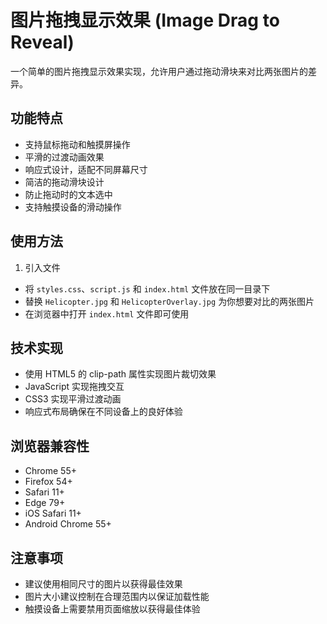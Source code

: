 # 图片拖拽显示效果 (Image Drag to Reveal)

一个简单的图片拖拽显示效果实现，允许用户通过拖动滑块来对比两张图片的差异。

## 功能特点

- 支持鼠标拖动和触摸屏操作
- 平滑的过渡动画效果
- 响应式设计，适配不同屏幕尺寸
- 简洁的拖动滑块设计
- 防止拖动时的文本选中
- 支持触摸设备的滑动操作

## 使用方法

1. 引入文件 
- 将 `styles.css`、`script.js` 和 `index.html` 文件放在同一目录下
- 替换 `Helicopter.jpg` 和 `HelicopterOverlay.jpg` 为你想要对比的两张图片
- 在浏览器中打开 `index.html` 文件即可使用

## 技术实现

- 使用 HTML5 的 clip-path 属性实现图片裁切效果
- JavaScript 实现拖拽交互
- CSS3 实现平滑过渡动画
- 响应式布局确保在不同设备上的良好体验

## 浏览器兼容性

- Chrome 55+
- Firefox 54+
- Safari 11+
- Edge 79+
- iOS Safari 11+
- Android Chrome 55+

## 注意事项

- 建议使用相同尺寸的图片以获得最佳效果
- 图片大小建议控制在合理范围内以保证加载性能
- 触摸设备上需要禁用页面缩放以获得最佳体验
